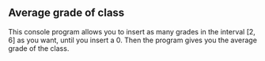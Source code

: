 ## Average grade of class

This console program allows you to insert as many grades in the interval [2, 6] as you want, until you insert a 0.
Then the program gives you the average grade of the class.